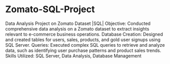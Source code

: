 # Zomato-SQL-Project
Data Analysis Project on Zomato Dataset |SQL|
Objective: Conducted comprehensive data analysis on a Zomato dataset to extract insights relevant to e-commerce business operations.
Database Creation: Designed and created tables for users, sales, products, and gold user signups using SQL Server.
Queries: Executed complex SQL queries to retrieve and analyze data, such as identifying user purchase patterns and product sales trends.
Skills Utilized: SQL Server, Data Analysis, Database Management


